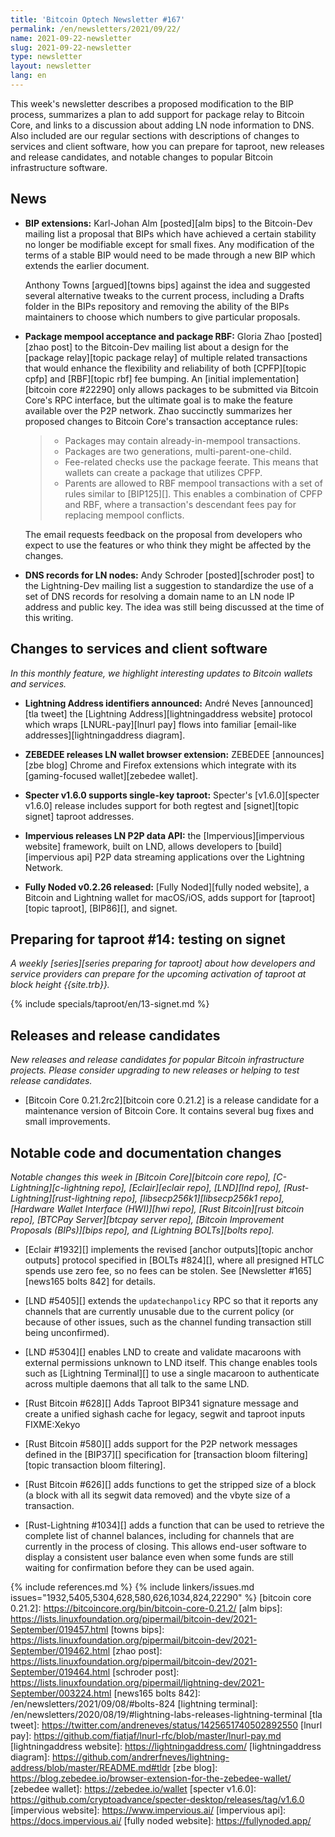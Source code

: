 ```yaml
---
title: 'Bitcoin Optech Newsletter #167'
permalink: /en/newsletters/2021/09/22/
name: 2021-09-22-newsletter
slug: 2021-09-22-newsletter
type: newsletter
layout: newsletter
lang: en
---
```

This week's newsletter describes a proposed modification to the BIP
process, summarizes a plan to add support for package relay to Bitcoin
Core, and links to a discussion about adding LN node information to DNS.
Also included are our regular sections with descriptions of changes to
services and client software, how you can prepare for taproot, new
releases and release candidates, and notable changes to popular Bitcoin
infrastructure software.

## News

- **BIP extensions:** Karl-Johan Alm [posted][alm bips] to the
  Bitcoin-Dev mailing list a proposal that BIPs which have
  achieved a certain stability no longer be modifiable except for
  small fixes.  Any modification of the terms of a stable BIP would need
  to be made through a new BIP which extends the earlier document.

    Anthony Towns [argued][towns bips] against the idea and suggested
    several alternative tweaks to the current process, including a
    Drafts folder in the BIPs repository and removing the ability of the
    BIPs maintainers to choose which numbers to give particular
    proposals.

- **Package mempool acceptance and package RBF:** Gloria Zhao [posted][zhao
  post] to the Bitcoin-Dev mailing list about a design for the [package
  relay][topic package relay] of multiple related transactions that
  would enhance the flexibility and reliability of both [CPFP][topic
  cpfp] and [RBF][topic rbf] fee bumping.  An [initial
  implementation][bitcoin core #22290] only allows packages to be
  submitted via Bitcoin Core's RPC interface, but the ultimate goal is
  to make the feature available over the P2P network.  Zhao succinctly
  summarizes her proposed changes to Bitcoin Core's transaction
  acceptance rules:

    > - Packages may contain already-in-mempool transactions.
    > - Packages are two generations, multi-parent-one-child.
    > - Fee-related checks use the package feerate. This means that wallets can
    >   create a package that utilizes CPFP.
    > - Parents are allowed to RBF mempool transactions with a set of rules
    >   similar to [BIP125][]. This enables a combination of CPFP and RBF,
    >   where a transaction's descendant fees pay for replacing mempool
    >   conflicts.

    The email requests feedback on the proposal from developers who expect
    to use the features or who think they might be affected by the
    changes.

- **DNS records for LN nodes:** Andy Schroder [posted][schroder post] to
  the Lightning-Dev mailing list a suggestion to standardize the use of
  a set of DNS records for resolving a domain name to an LN node IP
  address and public key.  The idea was still being discussed at the
  time of this writing.

## Changes to services and client software

*In this monthly feature, we highlight interesting updates to Bitcoin
wallets and services.*

- **Lightning Address identifiers announced:**
  André Neves [announced][tla tweet] the [Lightning Address][lightningaddress
  website] protocol which wraps [LNURL-pay][lnurl pay] flows into familiar
  [email-like addresses][lightningaddress diagram].

- **ZEBEDEE releases LN wallet browser extension:**
  ZEBEDEE [announces][zbe blog] Chrome and Firefox extensions which integrate with its
  [gaming-focused wallet][zebedee wallet].

- **Specter v1.6.0 supports single-key taproot:**
  Specter's [v1.6.0][specter v1.6.0] release includes support for both regtest
  and [signet][topic signet] taproot addresses.

- **Impervious releases LN P2P data API:**
  the [Impervious][impervious website] framework, built on LND, allows developers
  to [build][impervious api] P2P data streaming applications over the Lightning Network.

- **Fully Noded v0.2.26 released:**
  [Fully Noded][fully noded website], a Bitcoin and Lightning wallet for macOS/iOS, adds support for
  [taproot][topic taproot], [BIP86][], and signet.

## Preparing for taproot #14: testing on signet

*A weekly [series][series preparing for taproot] about how developers
and service providers can prepare for the upcoming activation of taproot
at block height {{site.trb}}.*

{% include specials/taproot/en/13-signet.md %}

## Releases and release candidates

*New releases and release candidates for popular Bitcoin infrastructure
projects.  Please consider upgrading to new releases or helping to test
release candidates.*

- [Bitcoin Core 0.21.2rc2][bitcoin core 0.21.2] is a release candidate
  for a maintenance version of Bitcoin Core.  It contains several bug
  fixes and small improvements.

## Notable code and documentation changes

*Notable changes this week in [Bitcoin Core][bitcoin core repo],
[C-Lightning][c-lightning repo], [Eclair][eclair repo], [LND][lnd repo],
[Rust-Lightning][rust-lightning repo], [libsecp256k1][libsecp256k1
repo], [Hardware Wallet Interface (HWI)][hwi repo],
[Rust Bitcoin][rust bitcoin repo], [BTCPay Server][btcpay server repo],
[Bitcoin Improvement Proposals (BIPs)][bips repo], and [Lightning
BOLTs][bolts repo].*

- [Eclair #1932][] implements the revised [anchor outputs][topic anchor
  outputs] protocol specified in [BOLTs #824][], where all presigned
  HTLC spends use zero fee, so no fees can be stolen.  See [Newsletter
  #165][news165 bolts 842] for details.

- [LND #5405][] extends the `updatechanpolicy` RPC so that it reports
  any channels that are currently unusable due to the current policy (or
  because of other issues, such as the channel funding transaction still
  being unconfirmed).

- [LND #5304][] enables LND to create and validate macaroons with external
  permissions unknown to LND itself. This change enables tools such as [Lightning
  Terminal][] to use a single macaroon to authenticate across multiple daemons that
  all talk to the same LND.

- [Rust Bitcoin #628][] Adds Taproot BIP341 signature message and create a unified sighash cache for legacy, segwit and taproot inputs FIXME:Xekyo

- [Rust Bitcoin #580][] adds support for the P2P network messages
  defined in the [BIP37][] specification for [transaction bloom
  filtering][topic transaction bloom filtering].

- [Rust Bitcoin #626][] adds functions to get the stripped size of a
  block (a block with all its segwit data removed) and the vbyte size of
  a transaction.

- [Rust-Lightning #1034][] adds a function that can be used to retrieve
  the complete list of channel balances, including for channels that are
  currently in the process of closing.  This allows end-user software to
  display a consistent user balance even when some funds are still
  waiting for confirmation before they can be used again.

{% include references.md %}
{% include linkers/issues.md issues="1932,5405,5304,628,580,626,1034,824,22290" %}
[bitcoin core 0.21.2]: https://bitcoincore.org/bin/bitcoin-core-0.21.2/
[alm bips]: https://lists.linuxfoundation.org/pipermail/bitcoin-dev/2021-September/019457.html
[towns bips]: https://lists.linuxfoundation.org/pipermail/bitcoin-dev/2021-September/019462.html
[zhao post]: https://lists.linuxfoundation.org/pipermail/bitcoin-dev/2021-September/019464.html
[schroder post]: https://lists.linuxfoundation.org/pipermail/lightning-dev/2021-September/003224.html
[news165 bolts 842]: /en/newsletters/2021/09/08/#bolts-824
[lightning terminal]: /en/newsletters/2020/08/19/#lightning-labs-releases-lightning-terminal
[tla tweet]: https://twitter.com/andreneves/status/1425651740502892550
[lnurl pay]: https://github.com/fiatjaf/lnurl-rfc/blob/master/lnurl-pay.md
[lightningaddress website]: https://lightningaddress.com/
[lightningaddress diagram]: https://github.com/andrerfneves/lightning-address/blob/master/README.md#tldr
[zbe blog]: https://blog.zebedee.io/browser-extension-for-the-zebedee-wallet/
[zebedee wallet]: https://zebedee.io/wallet
[specter v1.6.0]: https://github.com/cryptoadvance/specter-desktop/releases/tag/v1.6.0
[impervious website]: https://www.impervious.ai/
[impervious api]: https://docs.impervious.ai/
[fully noded website]: https://fullynoded.app/
